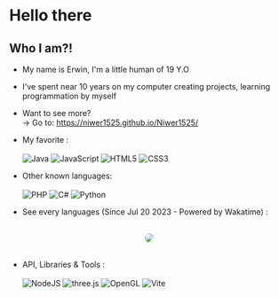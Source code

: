 # Hello there

## Who I am?!
- My name is Erwin, I'm a little human of 19 Y.O
- I've spent near 10 years on my computer creating projects, learning programmation by myself
- Want to see more?<br>
   -> Go to: https://niwer1525.github.io/Niwer1525/

- My favorite :<br><br>
![Java](https://img.shields.io/badge/java-%23ED8B00.svg?style=for-the-badge&logo=openjdk&logoColor=white)
![JavaScript](https://img.shields.io/badge/javascript-%23323330.svg?style=for-the-badge&logo=javascript&logoColor=%23F7DF1E) 
![HTML5](https://img.shields.io/badge/html5-%23E34F26.svg?style=for-the-badge&logo=html5&logoColor=white)
![CSS3](https://img.shields.io/badge/css3-%231572B6.svg?style=for-the-badge&logo=css3&logoColor=white)

- Other known languages:<br><br>
![PHP](https://img.shields.io/badge/php-%23777BB4.svg?style=for-the-badge&logo=php&logoColor=white)
![C#](https://img.shields.io/badge/c%23-%23239120.svg?style=for-the-badge&logo=c-sharp&logoColor=white)
![Python](https://img.shields.io/badge/python-3670A0?style=for-the-badge&logo=python&logoColor=ffdd54)

- See every languages (Since Jul 20 2023 - Powered by Wakatime) :<br><br>
<div align="center">
   <kbd>
      <a href="https://wakatime.com">
         <img src="https://wakatime.com/share/@6e76cd44-0f28-4a63-8aa4-fdacc7db9439/401d354a-9975-4137-ac37-1fafed4e86aa.png" style="border-radius:50%" />
      </a>
   </kbd>
</div>
<br>

- API, Libraries & Tools :<br><br>
![NodeJS](https://img.shields.io/badge/node.js-6DA55F?style=for-the-badge&logo=node.js&logoColor=white)
![three.js](https://img.shields.io/badge/Three.js-000000?style=for-the-badge&logo=three.js&logoColor=white)
![OpenGL](https://img.shields.io/badge/OpenGL-%23FFFFFF.svg?style=for-the-badge&logo=opengl)
![Vite](https://img.shields.io/badge/vite-%23646CFF.svg?style=for-the-badge&logo=vite&logoColor=white)
